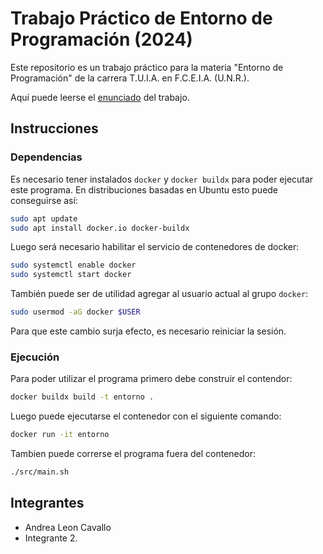 # Trabajo Práctico de Entorno de Programación (2024)

Este repositorio es un trabajo práctico para la materia "Entorno de
Programación" de la carrera T.U.I.A. en F.C.E.I.A. (U.N.R.).

Aquí puede leerse el [enunciado](docs/enunciado.md) del trabajo.

## Instrucciones

### Dependencias

Es necesario tener instalados `docker` y `docker buildx` para poder ejecutar
este programa. En distribuciones basadas en Ubuntu esto puede conseguirse así:
```bash
sudo apt update
sudo apt install docker.io docker-buildx
```

Luego será necesario habilitar el servicio de contenedores de docker:
```bash
sudo systemctl enable docker
sudo systemctl start docker
```

También puede ser de utilidad agregar al usuario actual al grupo `docker`:
```bash
sudo usermod -aG docker $USER
```
Para que este cambio surja efecto, es necesario reiniciar la sesión.

### Ejecución

Para poder utilizar el programa primero debe construir el contendor:
```bash
docker buildx build -t entorno .
```

Luego puede ejecutarse el contenedor con el siguiente comando:
```bash
docker run -it entorno
```

Tambien puede correrse el programa fuera del contenedor:
```bash
./src/main.sh
```

## Integrantes

* Andrea Leon Cavallo
* Integrante 2.
